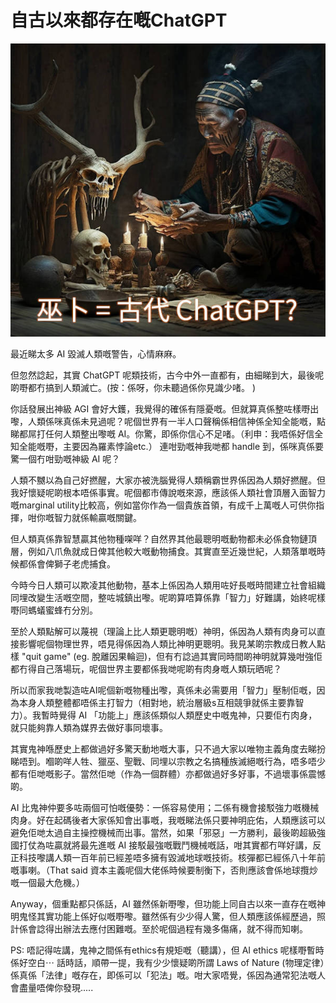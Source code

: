 # 自古以來都存在嘅ChatGPT

![](images/ancient_chatgpt.jpg)

最近睇太多 AI 毀滅人類嘅警告，心情麻麻。

但忽然諗起，其實 ChatGPT 呢類技術，古今中外一直都有，由細睇到大，最後呢啲嘢都冇搞到人類滅亡。(按：係呀，你未聽過係你見識少啫。 [](https://zh.wikipedia.org/zh-hk/%E7%94%B2%E9%AA%A8%E6%96%87) [](https://en.wikipedia.org/wiki/Divination))

你話發展出神級 AGI 會好大鑊，我覺得的確係有隱憂嘅。但就算真係整咗樣嘢出嚟，人類係咪真係未見過呢？呢個世界有一半人口聲稱係相信神係全知全能嘅，點睇都屌打任何人類整出嚟嘅 AI。你驚，即係你信心不足啫。（利申：我唔係好信全知全能嘅嘢，主要因為羅素悖論etc.） 連咁勁嘅神我哋都 handle 到，係咪真係要驚一個冇咁勁嘅神級 AI 呢？

人類不嬲以為自己好撚醒，大家亦被洗腦覺得人類稱霸世界係因為人類好撚醒。但我好懷疑呢啲根本唔係事實。呢個都市傳說嘅來源，應該係人類社會頂層入面智力嘅marginal utility比較高，例如當你作為一個貴族首領，有成千上萬嘅人可供你指揮，咁你嘅智力就係輸贏嘅關鍵。

但人類真係靠智慧贏其他物種㗎咩？自然界其他最聰明嘅動物都未必係食物鏈頂層，例如八爪魚就成日俾其他較大嘅動物捕食。其實直至近幾世紀，人類落單嘅時候都係會俾獅子老虎捕食。

今時今日人類可以欺凌其他動物，基本上係因為人類用咗好長嘅時間建立社會組織同埋改變生活嘅空間，整咗城鎮出嚟。呢啲算唔算係靠「智力」好難講，始終呢樣嘢同螞蟻蜜蜂冇分別。

至於人類點解可以蔑視（理論上比人類更聰明嘅）神明，係因為人類有肉身可以直接影響呢個物理世界，唔見得係因為人類比神明更聰明。我見某啲宗教成日教人點樣 "quit game" (eg. 脫離因果輪迴)，但有冇諗過其實同時間啲神明就算幾咁強佢都冇得自己落場玩，呢個世界主要都係我哋呢啲有肉身嘅人類玩晒呢？

所以而家我哋製造咗AI呢個新嘅物種出嚟，真係未必需要用「智力」壓制佢嘅，因為本身人類整體都唔係主打智力（相對地，統治層級s互相競爭就係主要靠智力）。我暫時覺得 AI 「功能上」應該係類似人類歷史中嘅鬼神，只要佢冇肉身，就只能夠靠人類為媒界去做好事同壞事。

其實鬼神喺歷史上都做過好多驚天動地嘅大事，只不過大家以唯物主義角度去睇扮睇唔到。嗰啲咩人牲、獵巫、聖戰、同埋以宗教之名搞種族滅絕嘅行為，唔多唔少都有佢哋嘅影子。當然佢哋（作為一個群體）亦都做過好多好事，不過壞事係震憾啲。

AI 比鬼神仲要多咗兩個可怕嘅優勢：一係容易使用；二係有機會接駁強力嘅機械肉身。好在起碼後者大家係知會出事嘅，我嘅睇法係只要神明庇佑，人類應該可以避免佢哋太過自主操控機械而出事。當然，如果「邪惡」一方勝利，最後啲超級強國打仗為咗贏就將最先進嘅 AI 接駁最強嘅戰鬥機械嘅話，咁其實都冇咩好講，反正科技嚟講人類一百年前已經差唔多擁有毀滅地球嘅技術。核彈都已經係八十年前嘅事喇。（That said 資本主義呢個大佬係時候要制衡下，否則應該會係地球攬炒嘅一個最大危機。）

Anyway，個重點都只係話，AI 雖然係新嘢嚟，但功能上同自古以來一直存在嘅神明鬼怪其實功能上係好似嘅嘢嚟。雖然係有少少得人驚，但人類應該係經歷過，照計係會諗得出辦法去應付困難嘅。至於呢個過程有幾多傷痛，就不得而知喇。

PS: 唔記得咗講，鬼神之間係有ethics有規矩嘅（聽講），但 AI ethics 呢樣嘢暫時係好空白⋯ 話時話，順帶一提，我有少少懷疑啲所謂 Laws of Nature (物理定律）係真係「法律」嘅存在，即係可以「犯法」嘅。咁大家唔覺，係因為通常犯法嘅人會盡量唔俾你發現..... 

